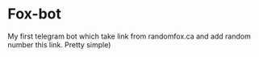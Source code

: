 # Fox-bot
My first telegram bot which take link from randomfox.ca and add random number this link. Pretty simple)
